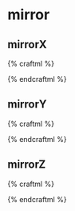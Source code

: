 # mirror

## mirrorX
{% craftml %}
<craft name="foo">
  <g>
    <cube size="30 10 10"></cube>
    <cube size="10 30 10"></cube>
    <cube size="10 10 50"></cube>
  </g>
</craft>

<row spacing="5">
  <foo style="color: pink;"></foo>
  <foo t="mirrorX()" style="color:red;">
</row>
{% endcraftml %}

## mirrorY
{% craftml %}
<craft name="foo">
  <g>
    <cube size="30 10 10"></cube>
    <cube size="10 30 10"></cube>
    <cube size="10 10 50"></cube>
  </g>
</craft>

<row spacing="5">
  <foo style="color: pink;"></foo>
  <foo t="mirrorY()" style="color:red;">
</row>
{% endcraftml %}

## mirrorZ
{% craftml %}
<craft name="foo">
  <g>
    <cube size="30 10 10"></cube>
    <cube size="10 30 10"></cube>
    <cube size="10 10 50"></cube>
  </g>
</craft>

<row spacing="5">
  <foo style="color: pink;"></foo>
  <foo t="mirrorZ()" style="color:red;">
</row>
{% endcraftml %}
